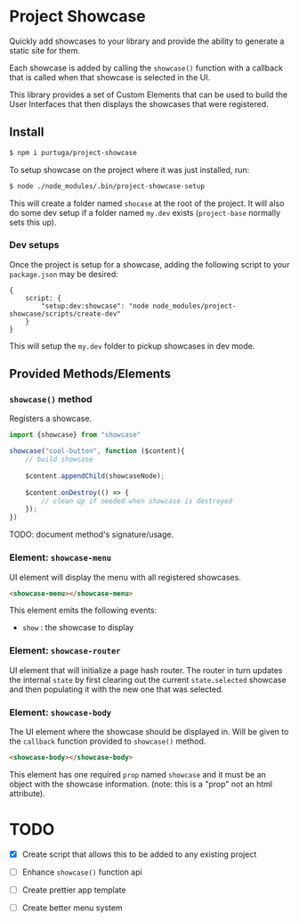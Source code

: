 #   Project Showcase
Quickly add showcases to your library and provide the ability to generate a static site for them.

Each showcase is added by calling the `showcase()` function with a callback that is called when that showcase is selected in the UI. 

This library provides a set of Custom Elements that can be used to build the User Interfaces that then displays the showcases that were registered. 

## Install

```bash
$ npm i purtuga/project-showcase

```

To setup showcase on the project where it was just installed, run:

```bash
$ node ./node_modules/.bin/project-showcase-setup
```

This will create a folder named `shocase` at the root of the project. It will also do some dev setup if a folder named `my.dev` exists (`project-base` normally sets this up).

### Dev setups

Once the project is setup for a showcase, adding the following script to your `package.json` may be desired:

```json5
{
    script: {
        "setup:dev:showcase": "node node_modules/project-showcase/scripts/create-dev"
    }
}
```

This will setup the `my.dev` folder to pickup showcases in dev mode.
 

## Provided Methods/Elements

### `showcase()` method
Registers a showcase.

````javascript
import {showcase} from "showcase"

showcase("cool-button", function ($content){
    // build showcase
    
    $content.appendChild(showcaseNode);
    
    $content.onDestroy(() => {
        // clean up if needed when showcase is destroyed
    });
})
````

TODO: document method's signature/usage.


### Element: `showcase-menu`

UI element will display the menu with all registered showcases.

```html
<showcase-menu></showcase-menu>
``` 

This element emits the following events:

-   `show` : the showcase to display


### Element: `showcase-router`

UI element that will initialize a page hash router.  The router in turn updates the internal `state` by first clearing out the current `state.selected` showcase and then populating it with the new one that was selected. 

### Element: `showcase-body`

The UI element where the showcase should be displayed in. Will be given to the `callback` function provided to `showcase()` method.

```html
<showcase-body></showcase-body>
```

This element has one required `prop` named `showcase` and it must be an object with the showcase information. (note: this is a "prop" not an html attribute).



#   TODO

- [x] Create script that allows this to be added to any existing project
- [ ] Enhance `showcase()` function api
- [ ] Create prettier app template
- [ ] Create better menu system

